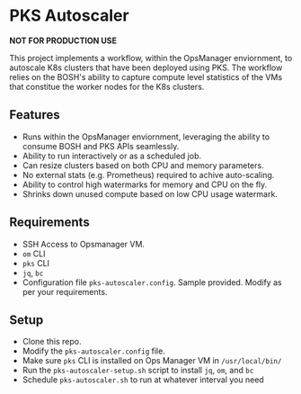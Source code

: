 # PKS Autoscaler

**NOT FOR PRODUCTION USE**

This project implements a workflow, within the OpsManager enviornment, to autoscale K8s clusters that have been deployed using PKS. The workflow relies on the BOSH's ability to capture compute level statistics of the VMs that constitue the worker nodes for the K8s clusters. 

## Features

* Runs within the OpsManager enviornment, leveraging the ability to consume BOSH and PKS APIs seamlessly. 
* Ability to run interactively or as a scheduled job. 
* Can resize clusters based on both CPU and memory parameters. 
* No external stats (e.g. Prometheus) required to achive auto-scaling.
* Ability to control high watermarks for memory and CPU on the fly. 
* Shrinks down unused compute based on low CPU usage watermark.

## Requirements

* SSH Access to Opsmanager VM.
* `om` CLI
* `pks` CLI
* `jq`, `bc`
* Configuration file `pks-autoscaler.config`. Sample provided. Modify as per your requirements.
 
 ## Setup

* Clone this repo.
* Modify the `pks-autoscaler.config` file.
* Make sure `pks` CLI is installed on Ops Manager VM in `/usr/local/bin/`
* Run the `pks-autoscaler-setup.sh` script to install `jq`, `om`, and `bc`
* Schedule `pks-autoscaler.sh` to run at whatever interval you need